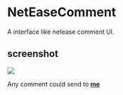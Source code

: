 # NetEaseComment

A interface like netease comment UI.

## screenshot

![](https://raw.githubusercontent.com/Telisa/NetEaseComment/master/app/screenshot/2015-6-10.png)

Any comment could send to **[me](9simpsons@gmail.com)**